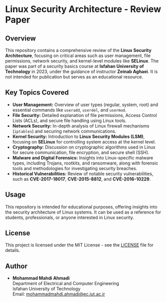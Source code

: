 # Linux Security Architecture - Review Paper

## Overview
This repository contains a comprehensive review of the **Linux Security Architecture**, focusing on critical areas such as user management, file permissions, network security, and kernel-level modules like **SELinux**. The paper was part of a security basics course at **Isfahan University of Technology** in 2023, under the guidance of instructor **Zeinab Aghaei**. It is not intended for publication but serves as an educational resource.

## Key Topics Covered
- **User Management:** Overview of user types (regular, system, root) and essential commands like `useradd`, `userdel`, and `usermod`.
- **File Security:** Detailed explanation of file permissions, Access Control Lists (ACLs), and secure file handling using Linux tools.
- **Network Security:** In-depth analysis of Linux firewall mechanisms (`iptables`) and securing network communications.
- **Kernel Security:** Introduction to **Linux Security Modules (LSM)**, focusing on **SELinux** for controlling system access at the kernel level.
- **Cryptography:** Discussion on cryptographic algorithms used in Linux for secure communication, file encryption, and secure shell (SSH).
- **Malware and Digital Forensics:** Insights into Linux-specific malware types, including Trojans, rootkits, and ransomware, along with forensic tools and methodologies for investigating security breaches.
- **Historical Vulnerabilities:** Review of notable security vulnerabilities, such as **CVE-2017-18017**, **CVE-2015-8812**, and **CVE-2016-10229**.

## Usage
This repository is intended for educational purposes, offering insights into the security architecture of Linux systems. It can be used as a reference for students, professionals, or anyone interested in Linux security.

## License
This project is licensed under the MIT License - see the [LICENSE](LICENSE) file for details.

## Author
- **Mohammad Mahdi Ahmadi**  
  Department of Electrical and Computer Engineering  
  Isfahan University of Technology  
  Email: [mohammadmahdi.ahmadi@ec.iut.ac.ir](mailto:mohammadmahdi.ahmadi@ec.iut.ac.ir)
